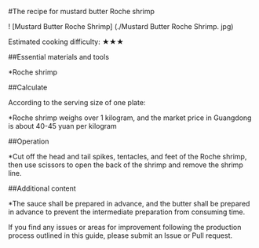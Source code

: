#The recipe for mustard butter Roche shrimp

! [Mustard Butter Roche Shrimp] (./Mustard Butter Roche Shrimp. jpg)

Estimated cooking difficulty: ★★★

##Essential materials and tools

*Roche shrimp

##Calculate

According to the serving size of one plate:

*Roche shrimp weighs over 1 kilogram, and the market price in Guangdong is about 40-45 yuan per kilogram

##Operation

*Cut off the head and tail spikes, tentacles, and feet of the Roche shrimp, then use scissors to open the back of the shrimp and remove the shrimp line.

##Additional content

*The sauce shall be prepared in advance, and the butter shall be prepared in advance to prevent the intermediate preparation from consuming time.

If you find any issues or areas for improvement following the production process outlined in this guide, please submit an Issue or Pull request.